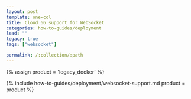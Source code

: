 ```yaml
---
layout: post
template: one-col
title: Cloud 66 support for WebSocket
categories: how-to-guides/deployment
lead: ""
legacy: true
tags: ["websocket"]

permalink: /:collection/:path
---
```



{% assign product = 'legacy_docker' %}

{% include how-to-guides/deployment/websocket-support.md product = product %}
